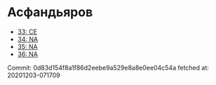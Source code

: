 # Асфандьяров
- [33: CE](33.md)
- [34: NA](34.md)
- [35: NA](35.md)
- [36: NA](36.md)

Commit: 0d83d154f8a1f86d2eebe9a529e8a8e0ee04c54a
 fetched at: 20201203-071709
